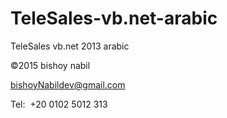 # TeleSales-vb.net-arabic
TeleSales vb.net 2013 arabic

©2015 bishoy nabil 

bishoyNabildev@gmail.com

Tel: ‎ +20 0102 5012 313

